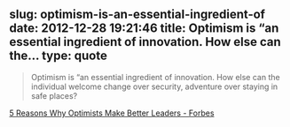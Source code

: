 slug: optimism-is-an-essential-ingredient-of
date: 2012-12-28 19:21:46
title: Optimism is “an essential ingredient of innovation. How else can the...
type: quote
---

> Optimism is “an essential ingredient of innovation. How else can the individual welcome change over security, adventure over staying in safe places?

[5 Reasons Why Optimists Make Better Leaders - Forbes](http://www.forbes.com/sites/carminegallo/2012/08/08/5-reasons-why-optimists-make-better-leaders/)
